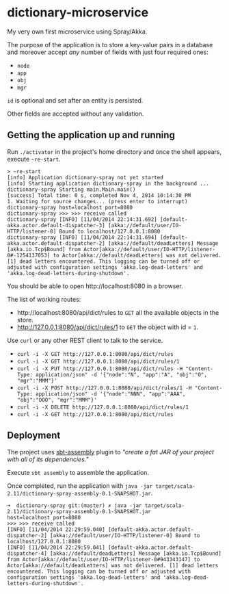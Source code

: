 dictionary-microservice
=======================

My very own first microservice using Spray/Akka.

The purpose of the application is to store a key-value pairs in a database and moreover accept *any* number of fields with just four required ones:

* `node`
* `app`
* `obj`
* `mgr`

`id` is optional and set after an entity is persisted.

Other fields are accepted without any validation.

## Getting the application up and running

Run `./activator` in the project's home directory and once the shell appears, execute `~re-start`.

    > ~re-start
    [info] Application dictionary-spray not yet started
    [info] Starting application dictionary-spray in the background ...
    dictionary-spray Starting main.Main.main()
    [success] Total time: 0 s, completed Nov 4, 2014 10:14:30 PM
    1. Waiting for source changes... (press enter to interrupt)
    dictionary-spray host=localhost port=8080
    dictionary-spray >>> >>> receive called
    dictionary-spray [INFO] [11/04/2014 22:14:31.692] [default-akka.actor.default-dispatcher-3] [akka://default/user/IO-HTTP/listener-0] Bound to localhost/127.0.0.1:8080
    dictionary-spray [INFO] [11/04/2014 22:14:31.694] [default-akka.actor.default-dispatcher-2] [akka://default/deadLetters] Message [akka.io.Tcp$Bound] from Actor[akka://default/user/IO-HTTP/listener-0#-1254137053] to Actor[akka://default/deadLetters] was not delivered. [1] dead letters encountered. This logging can be turned off or adjusted with configuration settings 'akka.log-dead-letters' and 'akka.log-dead-letters-during-shutdown'.

You should be able to open http://localhost:8080 in a browser.

The list of working routes:

* http://localhost:8080/api/dict/rules to `GET` all the available objects in the store.
* http://127.0.0.1:8080/api/dict/rules/1 to `GET` the object with id = `1`.

Use `curl` or any other REST client to talk to the service.

* `curl -i -X GET http://127.0.0.1:8080/api/dict/rules`
* `curl -i -X GET http://127.0.0.1:8080/api/dict/rules/1`
* `curl -i -X PUT http://127.0.0.1:8080/api/dict/rules -H "Content-Type: application/json" -d '{"node":"N", "app":"A", "obj":"O", "mgr":"MMM"}'`
* `curl -i -X POST http://127.0.0.1:8080/api/dict/rules/1 -H "Content-Type: application/json" -d '{"node":"NNN", "app":"AAA", "obj":"OOO", "mgr":"MMM"}'`
* `curl -i -X DELETE http://127.0.0.1:8080/api/dict/rules/1`
* `curl -i -X GET http://127.0.0.1:8080/api/dict/rules`

## Deployment

The project uses [sbt-assembly](https://github.com/sbt/sbt-assembly) plugin to *"create a fat JAR of your project with all of its dependencies."*

Execute `sbt assembly` to assemble the application.

Once completed, run the application with `java -jar target/scala-2.11/dictionary-spray-assembly-0.1-SNAPSHOT.jar`.

    ➜  dictionary-spray git:(master) ✗ java -jar target/scala-2.11/dictionary-spray-assembly-0.1-SNAPSHOT.jar
    host=localhost port=8080
    >>> >>> receive called
    [INFO] [11/04/2014 22:29:59.040] [default-akka.actor.default-dispatcher-2] [akka://default/user/IO-HTTP/listener-0] Bound to localhost/127.0.0.1:8080
    [INFO] [11/04/2014 22:29:59.041] [default-akka.actor.default-dispatcher-4] [akka://default/deadLetters] Message [akka.io.Tcp$Bound] from Actor[akka://default/user/IO-HTTP/listener-0#943343147] to Actor[akka://default/deadLetters] was not delivered. [1] dead letters encountered. This logging can be turned off or adjusted with configuration settings 'akka.log-dead-letters' and 'akka.log-dead-letters-during-shutdown'.

